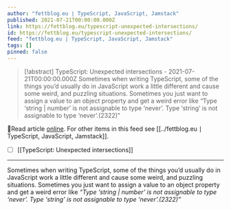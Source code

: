 ```yaml
---
author: "fettblog․eu ∣ TypeScript, JavaScript, Jamstack"
published: 2021-07-21T00:00:00.000Z
link: https://fettblog.eu/typescript-unexpected-intersections/
id: https://fettblog.eu/typescript-unexpected-intersections/
feed: "fettblog․eu ∣ TypeScript, JavaScript, Jamstack"
tags: []
pinned: false
---
```

> [!abstract] TypeScript: Unexpected intersections - 2021-07-21T00:00:00.000Z
> Sometimes when writing TypeScript, some of the things you’d usually do in JavaScript work a little different and cause some weird, and puzzling situations. Sometimes you just want to assign a value to an object property and get a weird error like “Type ‘string | number’ is not assignable to type ‘never’. Type ‘string’ is not assignable to type ‘never’.(2322)”

🔗Read article [online](https://fettblog.eu/typescript-unexpected-intersections/). For other items in this feed see [[../fettblog․eu ∣ TypeScript, JavaScript, Jamstack]].

- [ ] [[TypeScript꞉ Unexpected intersections]]
- - -
Sometimes when writing TypeScript, some of the things you’d usually do in JavaScript work a little different and cause some weird, and puzzling situations. Sometimes you just want to assign a value to an object property and get a weird error like _“Type ‘string | number’ is not assignable to type ‘never’. Type ‘string’ is not assignable to type ‘never’.(2322)”_
